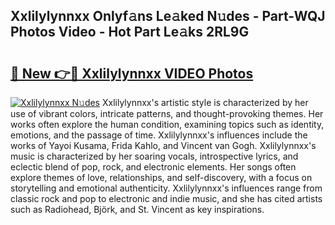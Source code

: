 ## Xxlilylynnxx Onlyf𝚊ns Le𝚊ked N𝚞des - Part-WQJ Photos Video - Hot Part Le𝚊ks 2RL9G

# <h2><a href="http://ab20172.deff.icu/?id=Xxlilylynnxx">🔗 New 👉🔴 Xxlilylynnxx VIDEO Photos</a></h2>

[![Xxlilylynnxx N𝚞des](https://i.imgur.com/rIISA9y.gif)](http://ab20172.deff.icu/?id=Xxlilylynnxx)
Xxlilylynnxx's artistic style is characterized by her use of vibrant colors, intricate patterns, and thought-provoking themes. Her works often explore the human condition, examining topics such as identity, emotions, and the passage of time. Xxlilylynnxx's influences include the works of Yayoi Kusama, Frida Kahlo, and Vincent van Gogh. Xxlilylynnxx's music is characterized by her soaring vocals, introspective lyrics, and eclectic blend of pop, rock, and electronic elements. Her songs often explore themes of love, relationships, and self-discovery, with a focus on storytelling and emotional authenticity. Xxlilylynnxx's influences range from classic rock and pop to electronic and indie music, and she has cited artists such as Radiohead, Björk, and St. Vincent as key inspirations.
